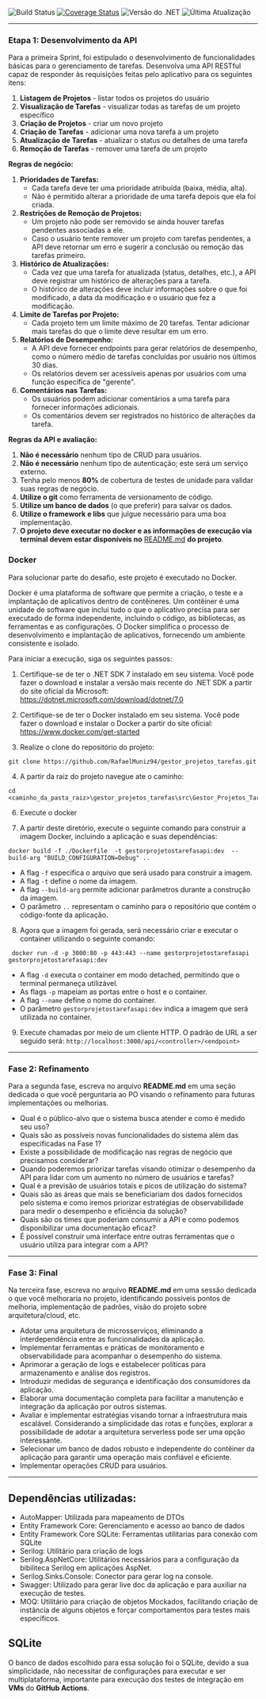 ![Build Status](https://github.com/RafaelMuniz94/gestor_projetos_tarefas/actions/workflows/ScriptBuildTest.yml/badge.svg) [![Coverage Status](https://coveralls.io/repos/github/RafaelMuniz94/gestor_projetos_tarefas/badge.svg?branch=main)](https://coveralls.io/github/RafaelMuniz94/gestor_projetos_tarefas?branch=main) ![Versão do .NET](https://img.shields.io/badge/.NET-7.x-blueviolet) ![Última Atualização](https://img.shields.io/github/last-commit/RafaelMuniz94/gestor_projetos_tarefas/main)

---

### Etapa 1: Desenvolvimento da API

Para a primeira Sprint, foi estipulado o desenvolvimento de funcionalidades básicas para o gerenciamento de tarefas. Desenvolva uma API RESTful capaz de responder às requisições feitas pelo aplicativo para os seguintes itens:

1. **Listagem de Projetos** - listar todos os projetos do usuário
2. **Visualização de Tarefas** - visualizar todas as tarefas de um projeto específico
3. **Criação de Projetos** - criar um novo projeto
4. **Criação de Tarefas** - adicionar uma nova tarefa a um projeto
5. **Atualização de Tarefas** - atualizar o status ou detalhes de uma tarefa
6. **Remoção de Tarefas** - remover uma tarefa de um projeto

**Regras de negócio:**

1. **Prioridades de Tarefas:**
   - Cada tarefa deve ter uma prioridade atribuída (baixa, média, alta).
   - Não é permitido alterar a prioridade de uma tarefa depois que ela foi criada.
2. **Restrições de Remoção de Projetos:**
   - Um projeto não pode ser removido se ainda houver tarefas pendentes associadas a ele.
   - Caso o usuário tente remover um projeto com tarefas pendentes, a API deve retornar um erro e sugerir a conclusão ou remoção das tarefas primeiro.
3. **Histórico de Atualizações:**
   - Cada vez que uma tarefa for atualizada (status, detalhes, etc.), a API deve registrar um histórico de alterações para a tarefa.
   - O histórico de alterações deve incluir informações sobre o que foi modificado, a data da modificação e o usuário que fez a modificação.
4. **Limite de Tarefas por Projeto:**
   - Cada projeto tem um limite máximo de 20 tarefas. Tentar adicionar mais tarefas do que o limite deve resultar em um erro.
5. **Relatórios de Desempenho:**
   - A API deve fornecer endpoints para gerar relatórios de desempenho, como o número médio de tarefas concluídas por usuário nos últimos 30 dias.
   - Os relatórios devem ser acessíveis apenas por usuários com uma função específica de "gerente".
6. **Comentários nas Tarefas:**
   - Os usuários podem adicionar comentários a uma tarefa para fornecer informações adicionais.
   - Os comentários devem ser registrados no histórico de alterações da tarefa.

**Regras da API e avaliação:**

1. **Não é necessário** nenhum tipo de CRUD para usuários.
2. **Não é necessário** nenhum tipo de autenticação; este será um serviço externo.
3. Tenha pelo menos **80%** de cobertura de testes de unidade para validar suas regras de negócio.
4. **Utilize o git** como ferramenta de versionamento de código.
5. **Utilize um banco de dados** (o que preferir) para salvar os dados.
6. **Utilize o framework e libs** que julgue necessário para uma boa implementação.
7. **O projeto deve executar no docker e as informações de execução via terminal devem estar disponíveis no** [README.md](http://README.md) **do projeto**.

### Docker
Para solucionar parte do desafio, este projeto é executado no Docker.

Docker é uma plataforma de software que permite a criação, o teste e a implantação de aplicativos dentro de contêineres. Um contêiner é uma unidade de software que inclui tudo o que o aplicativo precisa para ser executado de forma independente, incluindo o código, as bibliotecas, as ferramentas e as configurações. O Docker simplifica o processo de desenvolvimento e implantação de aplicativos, fornecendo um ambiente consistente e isolado.

Para iniciar a execução, siga os seguintes passos:
1. Certifique-se de ter o .NET SDK 7 instalado em seu sistema. Você pode fazer o download e instalar a versão mais recente do .NET SDK a partir do site oficial da Microsoft: https://dotnet.microsoft.com/download/dotnet/7.0

2. Certifique-se de ter o Docker instalado em seu sistema. Você pode fazer o download e instalar o Docker a partir do site oficial: https://www.docker.com/get-started
 

3. Realize o clone do repositório do projeto: 
```
git clone https://github.com/RafaelMuniz94/gestor_projetos_tarefas.git
```

4. A partir da raiz do projeto navegue ate o caminho: 
```
cd <caminho_da_pasta_raiz>\gestor_projetos_tarefas\src\Gestor_Projetos_Tarefas.Api
```
6. Execute o docker

7. A partir deste diretório, execute o seguinte comando para construir a imagem Docker, incluindo a aplicação e suas dependências:
```docker
docker build -f ./Dockerfile  -t gestorprojetostarefasapi:dev  --build-arg "BUILD_CONFIGURATION=Debug" ..
```
- A flag ```-f``` especifica o arquivo que será usado para construir a imagem.
- A flag ```-t``` define o nome da imagem.
- A flag ```--build-arg``` permite adicionar parâmetros durante a construção da imagem.
- O parâmetro ```..``` representam o caminho para o repositório que contém o código-fonte da aplicação. 

8. Agora que a imagem foi gerada, será necessário criar e executar o container utilizando o seguinte comando:
```docker
 docker run -d -p 3000:80 -p 443:443 --name gestorprojetostarefasapi gestorprojetostarefasapi:dev
```
- A flag `-d` executa o container em modo detached, permitindo que o terminal permaneça utilizável.
- As flags `-p` mapeiam as portas entre o host e o container.
- A flag `--name` define o nome do container.
- O parâmetro `gestorprojetostarefasapi:dev` indica a imagem que será utilizada no container.

9. Execute chamadas por meio de um cliente HTTP. O padrão de URL a ser seguido será: `http://localhost:3000/api/<controller>/<endpoint>`
---
### Fase 2: Refinamento

Para a segunda fase, escreva no arquivo **README.md** em uma seção dedicada o que você perguntaria ao PO visando o refinamento para futuras implementações ou melhorias.

- Qual é o público-alvo que o sistema busca atender e como é medido seu uso?
- Quais são as possíveis novas funcionalidades do sistema além das especificadas na Fase 1?
- Existe a possibilidade de modificação nas regras de negócio que precisamos considerar?
- Quando poderemos priorizar tarefas visando otimizar o desempenho da API para lidar com um aumento no número de usuários e tarefas?
- Qual é a previsão de usuários totais e picos de utilização do sistema?
- Quais são as áreas que mais se beneficiariam dos dados fornecidos pelo sistema e como iremos priorizar estratégias de observabilidade para medir o desempenho e eficiência da solução?
- Quais são os times que poderiam consumir a API e como podemos disponibilizar uma documentação eficaz?
- É possível construir uma interface entre outras ferramentas que o usuário utiliza para integrar com a API?

---

### Fase 3: Final

Na terceira fase, escreva no arquivo **README.md** em uma sessão dedicada o que você melhoraria no projeto, identificando possíveis pontos de melhoria, implementação de padrões, visão do projeto sobre arquitetura/cloud, etc.


- Adotar uma arquitetura de microsserviços, eliminando a interdependência entre as funcionalidades da aplicação.
- Implementar ferramentas e práticas de monitoramento e observabilidade para acompanhar o desempenho do sistema.
- Aprimorar a geração de logs e estabelecer políticas para armazenamento e análise dos registros.
- Introduzir medidas de segurança e identificação dos consumidores da aplicação.
- Elaborar uma documentação completa para facilitar a manutenção e integração da aplicação por outros sistemas.
- Avaliar e implementar estratégias visando tornar a infraestrutura mais escalável. Considerando a simplicidade das rotas e funções, explorar a possibilidade de adotar a arquitetura serverless pode ser uma opção interessante.
- Selecionar um banco de dados robusto e independente do contêiner da aplicação para garantir uma operação mais confiável e eficiente. 
- Implementar operações CRUD para usuários.

---
## Dependências utilizadas:

- AutoMapper: Utilizada para mapeamento de DTOs
- Entity Framework Core: Gerenciamento e acesso ao banco de dados
- Entity Framework Core SQLite: Ferramentas utilitarias para conexão com SQLite
- Serilog: Utilitário para criação de logs
- Serilog.AspNetCore: Utilitários necessários para a configuração da bibiliteca Serilog em aplicações AspNet.
- Serilog.Sinks.Console: Conector para gerar log na console.
- Swagger: Utilizado para gerar live doc da aplicação e para auxiliar na execução de testes.
- MOQ: Utilitário para criação de objetos Mockados, facilitando criação de instância de alguns objetos e forçar comportamentos para testes mais específicos.

## SQLite

O banco de dados escolhido para essa solução foi o SQLite, devido a sua simplicidade, não necessitar de configurações para executar e ser multiplataforma, importante para execução dos testes de integração em **VMs** do **GitHub Actions**.